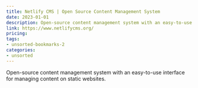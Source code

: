 ```yaml
---
title: Netlify CMS | Open Source Content Management System
date: 2023-01-01
description: Open-source content management system with an easy-to-use interface for managing content on static websites.
link: https://www.netlifycms.org/
pricing: 
tags: 
- unsorted-bookmarks-2 
categories: 
- unsorted 
---
```


Open-source content management system with an easy-to-use interface for managing content on static websites.